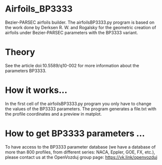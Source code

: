 # Airfoils_BP3333
Bezier-PARSEC airfoils builder.
The airfoilsBP3333.py program is based on the work done by Derksen R. W. and Rogalsky for the geometric creation of airfoils under Bezier-PARSEC parameters with the BP3333 variant.
# Theory
See the article doi:10.5589/q10-002 for more information about the parameters BP3333.
# How it works...
In the first cell of the airfoilsBP3333.py program you only have to change the values of the BP3333 parameters.
The program generates a file.txt with the profile coordinates and a preview in matplot.
# How to get BP3333 parameters ...
To have access to the BP3333 parameter database (we have a database of more than 800 profiles, from different series: NACA, Eppler, GOE, FX, etc.), please contact us at the OpenVozduj group page:
https://vk.link/openvozduj
